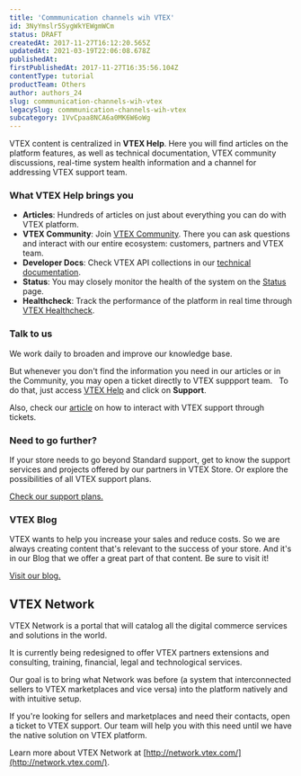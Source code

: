 ```yaml
---
title: 'Commmunication channels wih VTEX'
id: 3NyYmslr5SygWkYEWgmWCm
status: DRAFT
createdAt: 2017-11-27T16:12:20.565Z
updatedAt: 2021-03-19T22:06:08.678Z
publishedAt: 
firstPublishedAt: 2017-11-27T16:35:56.104Z
contentType: tutorial
productTeam: Others
author: authors_24
slug: commmunication-channels-wih-vtex
legacySlug: commmunication-channels-wih-vtex
subcategory: 1VvCpaa8NCA6a0MK6W6oWg
---
```


VTEX content is centralized in __VTEX Help__. Here you will find articles on the platform features, as well as technical documentation, VTEX community discussions, real-time system health information and a channel for addressing VTEX support team.

### What VTEX Help brings you

- __Articles__: Hundreds of articles on just about everything you can do with VTEX platform.
- __VTEX Community__: Join [VTEX Community](https://community.vtex.com). There you can ask questions and interact with our entire ecosystem: customers, partners and VTEX team.
- __Developer Docs__: Check VTEX API collections in our [technical documentation](/en/developer-docs).
- __Status__: You may closely monitor the health of the system on the [Status](https://status.vtex.com/) page.
- __Healthcheck__: Track the performance of the platform in real time through [VTEX Healthcheck](https://healthcheck.vtex.com).

### Talk to us

We work daily to broaden and improve our knowledge base.

But whenever you don't find the information you need in our articles or in the Community, you may open a ticket directly to VTEX suppport team.
 
To do that, just access [VTEX Help](/en/) and click on __Support__.

Also, check our [article](/en/tutorial/opening-tickets-to-vtex-support) on how to interact with VTEX support through tickets.

### Need to go further?

If your store needs to go beyond Standard support, get to know the support services and projects offered by our partners in VTEX Store. Or explore the possibilities of all VTEX support plans.

[Check our support plans.](/en/support-plans)

### VTEX Blog

VTEX wants to help you increase your sales and reduce costs. So we are always creating content that's relevant to the success of your store. And it's in our Blog that we offer a great part of that content. Be sure to visit it!

[Visit our blog.](http://e-commerce.vtex.com)

## VTEX Network

VTEX Network is a portal that will catalog all the digital commerce services and solutions in the world.

It is currently being redesigned to offer VTEX partners extensions and consulting, training, financial, legal and technological services.

Our goal is to bring what Network was before (a system that interconnected sellers to VTEX marketplaces and vice versa) into the platform natively and with intuitive setup.

If you're looking for sellers and marketplaces and need their contacts, open a ticket to VTEX support. Our team will help you with this need until we have the native solution on VTEX platform.

Learn more about VTEX Network at [http://network.vtex.com/](http://network.vtex.com/).
